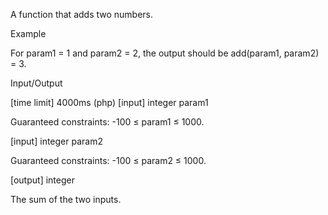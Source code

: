A function that adds two numbers.

Example

For param1 = 1 and param2 = 2, the output should be
add(param1, param2) = 3.

Input/Output

[time limit] 4000ms (php)
[input] integer param1

Guaranteed constraints:
-100 ≤ param1 ≤ 1000.

[input] integer param2

Guaranteed constraints:
-100 ≤ param2 ≤ 1000.

[output] integer

The sum of the two inputs.